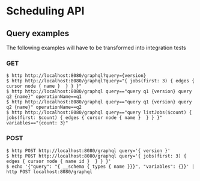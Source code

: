 # Scheduling API

## Query examples

The following examples will have to be transformed into integration tests
### GET

```
$ http http://localhost:8080/graphql?query={version}
$ http http://localhost:8080/graphql?query="{ jobs(first: 3) { edges { cursor node { name }  } } }"
$ http http://localhost:8080/graphql query=="query q1 {version} query q2 {name}" operationName==q1
$ http http://localhost:8080/graphql query=="query q1 {version} query q2 {name}" operationName==q2
$ http http://localhost:8080/graphql query=="query listJobs($count) { jobs(first: $count) { edges { cursor node { name }  } } }" variables=="{count: 3}"
```

### POST
```
$ http POST http://localhost:8080/graphql query='{ version }' 
$ http POST http://localhost:8080/graphql query='{ jobs(first: 3) { edges { cursor node { name id }  } } }' 
$ echo '{"query": "{ __schema { types { name }}}", "variables": {}}' | http POST localhost:8080/graphql


```
